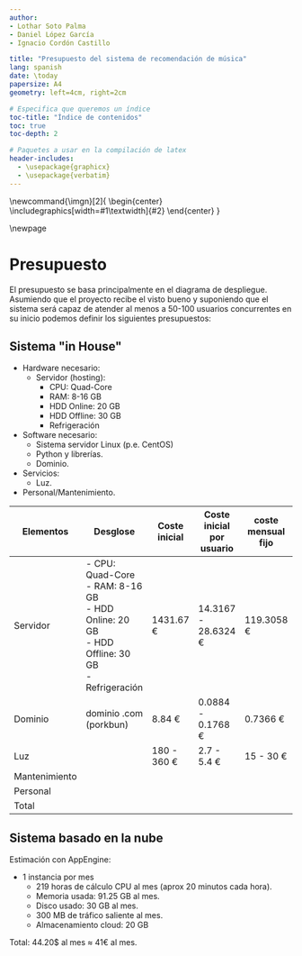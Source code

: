 ```yaml
---
author:
- Lothar Soto Palma
- Daniel López García
- Ignacio Cordón Castillo

title: "Presupuesto del sistema de recomendación de música"
lang: spanish
date: \today
papersize: A4
geometry: left=4cm, right=2cm

# Especifica que queremos un índice
toc-title: "Índice de contenidos"
toc: true
toc-depth: 2

# Paquetes a usar en la compilación de latex
header-includes:
  - \usepackage{graphicx}
  - \usepackage{verbatim}
---
```


\newcommand{\imgn}[2]{
  \begin{center}
    \includegraphics[width=#1\textwidth]{#2}
  \end{center}
}

\newpage

# Presupuesto
El presupuesto se basa principalmente en el diagrama de despliegue. Asumiendo que el proyecto recibe el visto bueno y suponiendo que el sistema será capaz de atender al menos a 50-100 usuarios concurrentes en su inicio podemos definir los siguientes presupuestos:

## Sistema "in House"

  * Hardware necesario:
    * Servidor (hosting):
      * CPU: Quad-Core
      * RAM: 8-16 GB
      * HDD Online: 20 GB
      * HDD Offline: 30 GB
      * Refrigeración
  * Software necesario:
    * Sistema servidor Linux (p.e. CentOS)
    * Python y librerías.
    * Dominio.
  * Servicios:
    * Luz.
  * Personal/Mantenimiento.


  | Elementos    | Desglose | Coste inicial | Coste inicial por usuario | coste mensual fijo |  Coste mensual por usuario |
  |-----------------|--------------|--------------|--------------|-------------|-------------|
  | Servidor | - CPU: Quad-Core <br> - RAM: 8-16 GB <br> - HDD Online: 20 GB <br> - HDD Offline: 30 GB <br> - Refrigeración | 1431.67 € | 14.3167 - 28.6324 € | 119.3058 € | 1.193058 - 2.3861 |
  | Dominio | dominio .com (porkbun) | 8.84 € | 0.0884 - 0.1768 € | 0.7366 € | 0.01473 - 0.00736 €|
  | Luz | | 180 - 360 € | 2.7 - 5.4 € | 15 - 30 € | 0.225 - 0.45 € |
  | Mantenimiento |
  | Personal |
  | Total |

## Sistema basado en la nube

Estimación con AppEngine:

* 1 instancia por mes
  * 219 horas de cálculo CPU al mes (aprox 20 minutos cada hora).
  * Memoria usada: 91.25 GB al mes.
  * Disco usado: 30 GB al mes.
  * 300 MB de tráfico saliente al mes.
  * Almacenamiento cloud: 20 GB

Total: 44.20\$ al mes $\approx$ 41€ al mes.
